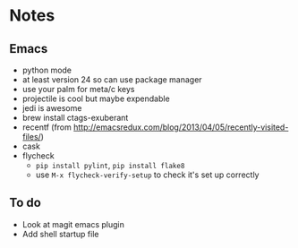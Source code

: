 Notes
===========

Emacs
-------
* python mode
* at least version 24 so can use package manager
* use your palm for meta/c keys
* projectile is cool but maybe expendable
* jedi is awesome
* brew install ctags-exuberant
* recentf (from http://emacsredux.com/blog/2013/04/05/recently-visited-files/)
* cask
* flycheck
  * `pip install pylint`, `pip install flake8`
  * use `M-x flycheck-verify-setup` to check it's set up correctly

To do
-----
* Look at magit emacs plugin
* Add shell startup file
